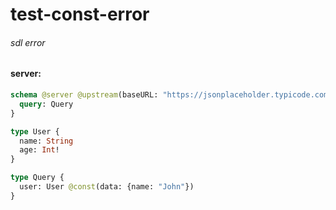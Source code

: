 # test-const-error

###### sdl error

#### server:

```graphql
schema @server @upstream(baseURL: "https://jsonplaceholder.typicode.com") {
  query: Query
}

type User {
  name: String
  age: Int!
}

type Query {
  user: User @const(data: {name: "John"})
}
```

